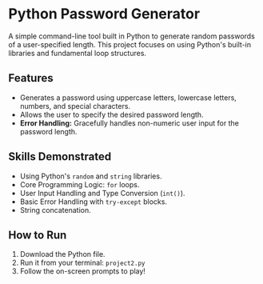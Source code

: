 # Python Password Generator

A simple command-line tool built in Python to generate random passwords of a user-specified length. This project focuses on using Python's built-in libraries and fundamental loop structures.

## Features

-   Generates a password using uppercase letters, lowercase letters, numbers, and special characters.
-   Allows the user to specify the desired password length.
-   **Error Handling:** Gracefully handles non-numeric user input for the password length.

## Skills Demonstrated

-   Using Python's `random` and `string` libraries.
-   Core Programming Logic: `for` loops.
-   User Input Handling and Type Conversion (`int()`).
-   Basic Error Handling with `try-except` blocks.
-   String concatenation.

## How to Run

1.  Download the Python file.
2.  Run it from your terminal: `project2.py`
3.  Follow the on-screen prompts to play!
